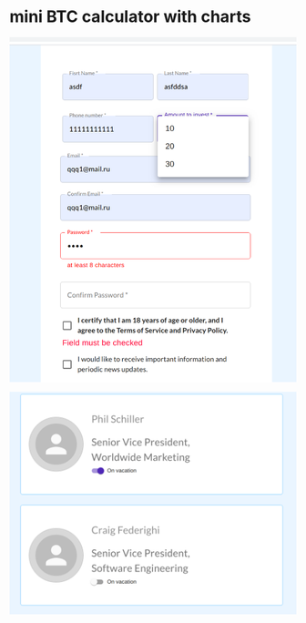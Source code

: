 # mini BTC calculator with charts

![alt text](https://github.com/glow27/react-form-test-foach/blob/main/Screenshot%20from%202020-11-05%2015-13-16.png)

![alt text](https://github.com/glow27/react-form-test-foach/blob/main/Screenshot%20from%202020-11-05%2015-13-33.png)
